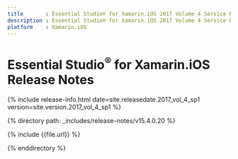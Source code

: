 ```yaml
---
title       : Essential Studio® for Xamarin.iOS 2017 Volume 4 Service Pack 1 Release Notes
description : Essential Studio® for Xamarin.iOS 2017 Volume 4 Service Pack 1 Release Notes
platform    : Xamarin.iOS
---
```


# Essential Studio<sup>®</sup> for Xamarin.iOS Release Notes

{% include release-info.html date=site.releasedate.2017_vol_4_sp1 version=site.version.2017_vol_4_sp1 %} 

{% directory path: _includes/release-notes/v15.4.0.20 %}

{% include {{file.url}} %}

{% enddirectory %}